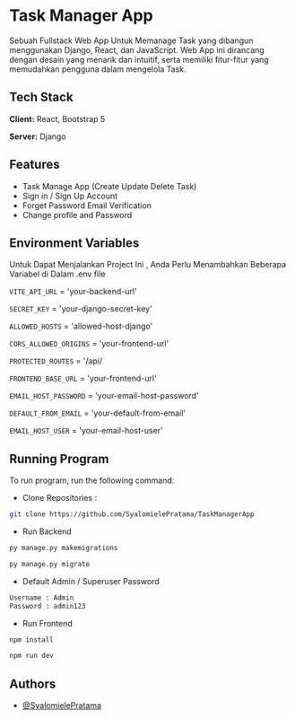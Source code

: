 
# Task Manager App

Sebuah Fullstack Web App Untuk Memanage Task yang dibangun menggunakan Django, React, dan JavaScript. Web App ini dirancang dengan desain yang menarik dan intuitif, serta memiliki fitur-fitur yang memudahkan pengguna dalam mengelola Task.
 


## Tech Stack

**Client:** React, Bootstrap 5

**Server:** Django


## Features

- Task Manage App (Create Update Delete Task)
- Sign in / Sign Up Account 
- Forget Password Email Verification
- Change profile and Password


## Environment Variables

Untuk Dapat Menjalankan Project Ini , Anda Perlu Menambahkan Beberapa Variabel di Dalam .env file

`VITE_API_URL` = 'your-backend-url'

`SECRET_KEY` = 'your-django-secret-key'

`ALLOWED_HOSTS` = 'allowed-host-django'

`CORS_ALLOWED_ORIGINS` = 'your-frontend-url'

`PROTECTED_ROUTES` = '/api/

`FRONTEND_BASE_URL` = 'your-frontend-url'

`EMAIL_HOST_PASSWORD` = 'your-email-host-password'

`DEFAULT_FROM_EMAIL` = 'your-default-from-email'

`EMAIL_HOST_USER` = 'your-email-host-user'


## Running Program

To run program, run the following command:

- Clone Repositories :
```bash
git clone https://github.com/SyalomielePratama/TaskManagerApp
```
- Run Backend
```bash
py manage.py makemigrations
```
```bash
py manage.py migrate
```

- Default Admin / Superuser Password
```bash
Username : Admin
Password : admin123
```

- Run Frontend
```bash
npm install
```
```bash
npm run dev
```
## Authors

- [@SyalomielePratama](https://www.github.com/SyalomielePratama)

